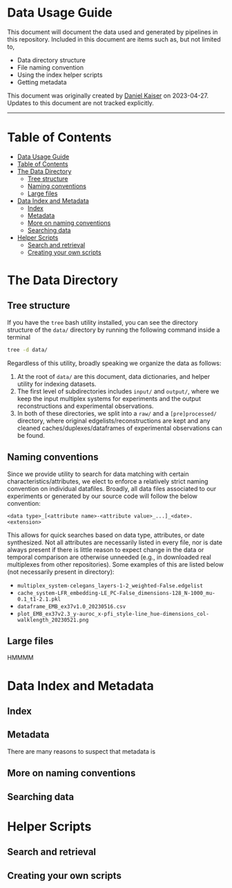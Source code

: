# Data Usage Guide

This document will document the data used and generated by pipelines in this repository.
Included in this document are items such as, but not limited to,
- Data directory structure
- File naming convention
- Using the index helper scripts
- Getting metadata


This document was originally created by [Daniel Kaiser](mailto:kaiserd@iu.edu) on 2023-04-27. Updates to this document are not tracked explicitly.

---

# Table of Contents

- [Data Usage Guide](#data-usage-guide)
- [Table of Contents](#table-of-contents)
- [The Data Directory](#the-data-directory)
  - [Tree structure](#tree-structure)
  - [Naming conventions](#naming-conventions)
  - [Large files](#large-files)
- [Data Index and Metadata](#data-index-and-metadata)
  - [Index](#index)
  - [Metadata](#metadata)
  - [More on naming conventions](#more-on-naming-conventions)
  - [Searching data](#searching-data)
- [Helper Scripts](#helper-scripts)
  - [Search and retrieval](#search-and-retrieval)
  - [Creating your own scripts](#creating-your-own-scripts)


# The Data Directory
## Tree structure
If you have the `tree` bash utility installed, you can see the directory structure of the `data/` directory by running the following command inside a terminal
```bash
tree -d data/
```

Regardless of this utility, broadly speaking we organize the data as follows:

1. At the root of `data/` are this document, data dictionaries, and helper utility for indexing datasets.
2. The first level of subdirectories includes `input/` and `output/`, where we keep the input multiplex systems for experiments and the output reconstructions and experimental observations.
3. In both of these directories, we split into a `raw/` and a `[pre]processed/` directory, where original edgelists/reconstructions are kept and any cleaned caches/duplexes/dataframes of experimental observations can be found.

## Naming conventions

Since we provide utility to search for data matching with certain characteristics/attributes, we elect to enforce a relatively strict naming convention on individual datafiles. Broadly, all data files associated to our experiments or generated by our source code will follow the below convention:

`<data type>_[<attribute name>-<attribute value>_...]_<date>.<extension>`

This allows for quick searches based on data type, attributes, or date synthesized. Not all attributes are necessarily listed in every file, nor is date always present if there is little reason to expect change in the data or temporal comparison are otherwise unneeded (e.g., in downloaded real multiplexes from other repositories). Some examples of this are listed below (not necessarily present in directory):

- `multiplex_system-celegans_layers-1-2_weighted-False.edgelist`
- `cache_system-LFR_embedding-LE_PC-False_dimensions-128_N-1000_mu-0.1_t1-2.1.pkl`
- `dataframe_EMB_ex37v1.0_20230516.csv`
- `plot_EMB_ex37v2.3_y-auroc_x-pfi_style-line_hue-dimensions_col-walklength_20230521.png`

## Large files

HMMMM

# Data Index and Metadata
## Index

## Metadata

There are many reasons to suspect that metadata is 

## More on naming conventions

## Searching data

# Helper Scripts
## Search and retrieval

## Creating your own scripts
